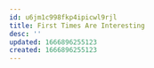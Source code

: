 ```yaml
---
id: u6jm1c998fkp4ipicwl9rjl
title: First Times Are Interesting
desc: ''
updated: 1666896255123
created: 1666896255123
---
```

